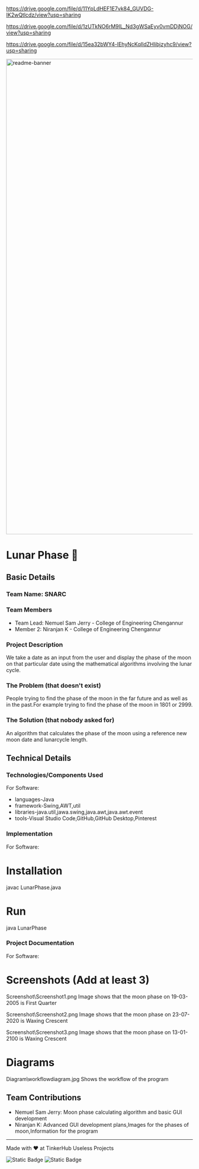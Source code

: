 
https://drive.google.com/file/d/11YpLdHEF1E7vk84_GUVDG-IK2wQtlcdz/view?usp=sharing

https://drive.google.com/file/d/1zUTkNO6rM9IL_Nd3gWSaEyv0vmDDjNOG/view?usp=sharing

https://drive.google.com/file/d/15ea32bWY4-lEhyNcKqIldZHlibjzyhc9/view?usp=sharing

<img width="1280" alt="readme-banner" src="https://github.com/user-attachments/assets/35332e92-44cb-425b-9dff-27bcf1023c6c">

# Lunar Phase 🎯


## Basic Details
### Team Name: SNARC


### Team Members
- Team Lead: Nemuel Sam Jerry - College of Engineering Chengannur
- Member 2: Niranjan K - College of Engineering Chengannur

### Project Description
We take a date as an input from the user and display the phase of the moon on that particular date using the mathematical algorithms involving the lunar cycle.

### The Problem (that doesn't exist)
People trying to find the phase of the moon in the far future and as well as in the past.For example trying to find the phase of the moon in 1801 or 2999.

### The Solution (that nobody asked for)
An algorithm that calculates the phase of the moon using a reference new moon date and lunarcycle length.

## Technical Details
### Technologies/Components Used
For Software:
- languages-Java
- framework-Swing,AWT,util
- libraries-java.util,jawa.swing,java.awt,java.awt.event
- tools-Visual Studio Code,GitHub,GitHub Desktop,Pinterest


### Implementation
For Software:
# Installation
javac LunarPhase.java

# Run
java LunarPhase

### Project Documentation
For Software:

# Screenshots (Add at least 3)
Screenshot\Screenshot1.png
Image shows that the moon phase on 19-03-2005 is First Quarter

Screenshot\Screenshot2.png
Image shows that the moon phase on 23-07-2020 is Waxing Crescent

Screenshot\Screenshot3.png
Image shows that the moon phase on 13-01-2100 is Waxing Crescent

# Diagrams
Diagram\workflowdiagram.jpg
Shows the workflow of the program


## Team Contributions
- Nemuel Sam Jerry: Moon phase calculating algorithm and basic GUI development
- Niranjan K: Advanced GUI development plans,Images for the phases of moon,Information for the program

---
Made with ❤️ at TinkerHub Useless Projects 

![Static Badge](https://img.shields.io/badge/TinkerHub-24?color=%23000000&link=https%3A%2F%2Fwww.tinkerhub.org%2F)
![Static Badge](https://img.shields.io/badge/UselessProject--24-24?link=https%3A%2F%2Fwww.tinkerhub.org%2Fevents%2FQ2Q1TQKX6Q%2FUseless%2520Projects)


